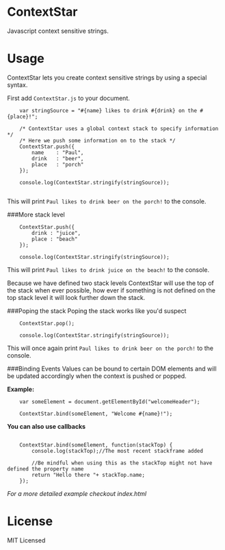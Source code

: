 ContextStar
===========

Javascript context sensitive strings. 

Usage
===========
ContextStar lets you create context sensitive strings by using a special syntax.

First add `ContextStar.js` to your document.

```
	var stringSource = "#{name} likes to drink #{drink} on the #{place}!";
	
	/* ContextStar uses a global context stack to specify information */
	/* Here we push some information on to the stack */
    ContextStar.push({
		name 	: "Paul",
		drink	: "beer",
		place  	: "porch" 
	});
	
	console.log(ContextStar.stringify(stringSource));
	
```

This will print `Paul likes to drink beer on the porch!` to the console.

###More stack level

```
	ContextStar.push({
		drink : "juice",
		place : "beach"
	});
	
	console.log(ContextStar.stringify(stringSource));
```

This will print `Paul likes to drink juice on the beach!` to the console.

Because we have defined two stack levels ContextStar will use the top of the stack when ever possible, how ever if something is not defined on the top stack level it will look further down the stack.


###Poping the stack
Poping the stack works like you'd suspect

```
	ContextStar.pop();
	
	console.log(ContextStar.stringify(stringSource));
```

This will once again print `Paul likes to drink beer on the porch!` to the console.

###Binding Events
Values can be bound to certain DOM elements and will be updated accordingly when the context is pushed or popped.

**Example:**

```
    var someElement = document.getElementById("welcomeHeader");

    ContextStar.bind(someElement, "Welcome #{name}!");
```

**You can also use callbacks**

```

    ContextStar.bind(someElement, function(stackTop) {
        console.log(stackTop);//The most recent stackframe added

        //Be mindful when using this as the stackTop might not have defined the property name
        return "Hello there "+ stackTop.name;
    });
```

*For a more detailed example checkout index.html*

License
=======

MIT Licensed
	